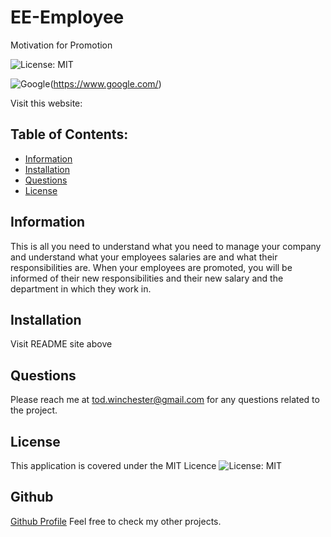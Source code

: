 # EE-Employee
Motivation for Promotion

![License: MIT](https://custom-icon-badges.demolab.com/badge/license-MIT-yellowgreen.svg?logo=law)

![Google](https://custom-icon-badges.demolab.com/badge/Google-grey?logo=google&logoColor=red)(https://www.google.com/)

Visit this website:


## Table of Contents:

- [Information](#information)
- [Installation](#installation)
- [Questions](#questions)
- [License](#license)


## Information
This is all you need to understand what you need to manage your company and understand what your employees salaries are and what their responsibilities are. When your employees are promoted, you will be informed of their new responsibilities and their new salary and the department in which they work in.

## Installation
  Visit README site above

## Questions
  Please reach me at tod.winchester@gmail.com for any questions related to the project.

## License
This application is covered under the MIT Licence
![License: MIT](https://custom-icon-badges.demolab.com/badge/license-MIT-yellowgreen.svg?logo=law)


## Github
[Github Profile](https://github.com/Chesster14)
Feel free to check my other projects.